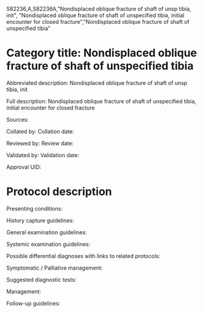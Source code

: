 S82236,A,S82236A,"Nondisplaced oblique fracture of shaft of unsp tibia, init", "Nondisplaced oblique fracture of shaft of unspecified tibia, initial encounter for closed fracture","Nondisplaced oblique fracture of shaft of unspecified tibia"
# Category title: Nondisplaced oblique fracture of shaft of unspecified tibia

Abbreviated description: Nondisplaced oblique fracture of shaft of unsp tibia, init

Full description: Nondisplaced oblique fracture of shaft of unspecified tibia, initial encounter for closed fracture

Sources:

Collated by:
Collation date:

Reviewed by:
Review date:

Validated by:
Validation date:

Approval UID:

# Protocol description

Presenting conditions:

History capture guidelines:

General examination guidelines:

Systemic examination guidelines:

Possible differential diagnoses with links to related protocols:

Symptomatic / Palliative management:

Suggested diagnostic tests:

Management:

Follow-up guidelines:
